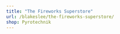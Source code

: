 ```yaml
---
title: "The Fireworks Superstore"
url: /blakeslee/the-fireworks-superstore/
shop: Pyrotechnik
---
```

